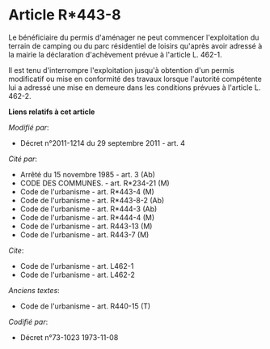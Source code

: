 # Article R*443-8

Le bénéficiaire du permis d'aménager ne peut commencer l'exploitation du terrain de camping ou du parc résidentiel de loisirs
qu'après avoir adressé à la mairie la déclaration d'achèvement prévue à l'article L. 462-1. 

Il est tenu d'interrompre l'exploitation jusqu'à obtention d'un permis modificatif ou mise en conformité des travaux lorsque
l'autorité compétente lui a adressé une mise en demeure dans les conditions prévues à l'article L. 462-2.

**Liens relatifs à cet article**

_Modifié par_:

  - Décret n°2011-1214 du 29 septembre 2011 - art. 4

_Cité par_:

  - Arrêté du 15 novembre 1985 - art. 3 (Ab)
  - CODE DES COMMUNES. - art. R*234-21 (M)
  - Code de l'urbanisme - art. R*443-4 (M)
  - Code de l'urbanisme - art. R*443-8-2 (Ab)
  - Code de l'urbanisme - art. R*444-3 (Ab)
  - Code de l'urbanisme - art. R*444-4 (M)
  - Code de l'urbanisme - art. R443-13 (M)
  - Code de l'urbanisme - art. R443-7 (M)

_Cite_:

  - Code de l'urbanisme - art. L462-1
  - Code de l'urbanisme - art. L462-2

_Anciens textes_:

  - Code de l'urbanisme - art. R440-15 (T)

_Codifié par_:

  - Décret n°73-1023 1973-11-08
